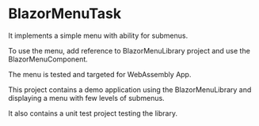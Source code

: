 # BlazorMenuTask

It implements a simple menu with ability for submenus.

To use the menu, add reference to BlazorMenuLibrary project and use the BlazorMenuComponent.

The menu is tested and targeted for WebAssembly App.

This project contains a demo application using the BlazorMenuLibrary and displaying a menu with few levels of submenus.

It also contains a unit test project testing the library.
